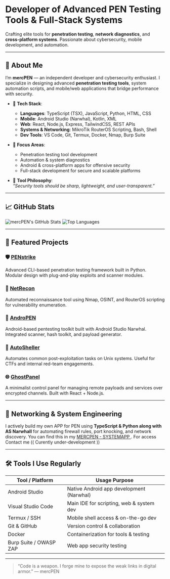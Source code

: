 # Developer of Advanced PEN Testing Tools & Full-Stack Systems

Crafting elite tools for **penetration testing**, **network diagnostics**, and **cross-platform systems**. Passionate about cybersecurity, mobile development, and automation.

---

## 🧠 About Me

I’m **mercPEN** — an independent developer and cybersecurity enthusiast. I specialize in designing advanced **penetration testing tools**, system automation scripts, and mobile/web applications that bridge performance with security.

- 🧰 **Tech Stack**:
  - **Languages**: TypeScript (TSX), JavaScript, Python, HTML, CSS
  - **Mobile**: Android Studio (Narwhal), Kotlin, XML
  - **Web**: React, Node.js, Express, TailwindCSS, REST APIs
  - **Systems & Networking**: MikroTik RouterOS Scripting, Bash, Shell
  - **Dev Tools**: VS Code, Git, Termux, Docker, Nmap, Burp Suite

- 🔐 **Focus Areas**:
  - Penetration testing tool development
  - Automation & system diagnostics
  - Android & cross-platform apps for offensive security
  - Full-stack development for secure and scalable platforms

- 🧩 **Tool Philosophy**:  
  _“Security tools should be sharp, lightweight, and user-transparent.”_

---

## 📈 GitHub Stats

![mercPEN's GitHub Stats](https://github-readme-stats-ur3o5iaz3-mercpens-projects.vercel.app/api?username=mercPEN&show_icons=true&theme=tokyonight&count_private=true)
![Top Languages](https://github-readme-stats-ur3o5iaz3-mercpens-projects.vercel.app/api/top-langs/?username=mercPEN&layout=compact&theme=tokyonight&count_private=true)


---

## 🚀 Featured Projects

### 🛡️ [PENstrike](https://github.com/mercPEN/PENstrike)
Advanced CLI-based penetration testing framework built in Python. Modular design with plug-and-play exploits and scanner modules.

### 📡 [NetRecon](https://github.com/mercPEN/NetRecon)
Automated reconnaissance tool using Nmap, OSINT, and RouterOS scripting for vulnerability enumeration.

### 📱 [AndroPEN](https://github.com/mercPEN/AndroPEN)
Android-based pentesting toolkit built with Android Studio Narwhal. Integrated scanner, hash toolkit, and payload generator.

### 🧠 [AutoSheller](https://github.com/mercPEN/AutoSheller)
Automates common post-exploitation tasks on Unix systems. Useful for CTFs and internal red-team engagements.

### 🌐 [GhostPanel](https://github.com/mercPEN/GhostPanel)
A minimalist control panel for managing remote payloads and services over encrypted channels. Built with React + Node.js.

---

## 📡 Networking & System Engineering

I actively build my own APP for PEN using **TypeScript & Python along with AS Narwhall** for automating firewall rules, port knocking, and network discovery. You can find this in my [MERCPEN - SYSTEMAPP ](https://github.com/mercPEN/app). For access Contact me (( Curently under-development ))

---

## 🛠 Tools I Use Regularly

| Tool / Platform      | Usage Purpose                             |
|----------------------|-------------------------------------------|
| Android Studio       | Native Android app development (Narwhal) |
| Visual Studio Code   | Main IDE for scripting, web & system dev |
| Termux / SSH         | Mobile shell access & on-the-go dev      |
| Git & GitHub         | Version control & collaboration          |
| Docker               | Containerization for tools & testing     |
| Burp Suite / OWASP ZAP | Web app security testing               |

---

> “Code is a weapon. I forge mine to expose the weak links in digital armor.” — mercPEN
